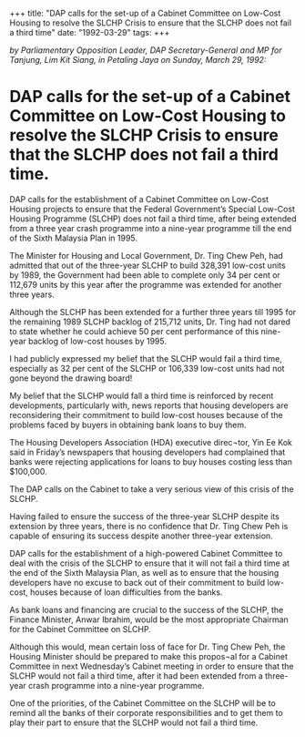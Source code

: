 +++ 
title: "DAP calls for the set-up of a Cabinet Committee on Low-Cost Housing to resolve the SLCHP Crisis to ensure that the SLCHP does not fail a third  time"
date: "1992-03-29"
tags:
+++

_by Parliamentary Opposition Leader, DAP Secretary-General and MP for Tanjung,  Lim Kit Siang, in Petaling Jaya on Sunday, March 29, 1992:_

# DAP calls for the set-up of a Cabinet Committee on Low-Cost Housing to resolve the SLCHP Crisis to ensure that the SLCHP does not fail a third  time.

DAP calls for the establishment of a Cabinet Committee on Low-Cost Housing projects to ensure that    the Federal Government’s Special Low-Cost Housing Programme (SLCHP) does not fail a third time, after being extended from a three year crash programme into a nine-year programme till the end of the Sixth Malaysia Plan in 1995.</u>

The Minister for Housing and Local Government, Dr. Ting Chew Peh, had admitted that out of the 
three-year SLCHP to build 328,391 low-cost units by 1989, the Government had been able to complete   only 34 per cent or 112,679 units by this year after the programme was extended for another three years.

Although the SLCHP has been extended for a further three years till 1995 for the remaining 1989 SLCHP backlog of 215,712 units, Dr. Ting had not dared to state whether he could achieve 50 per cent performance of this nine-year backlog of low-cost houses by 1995.

I had publicly expressed my belief that the SLCHP would fail a third time, especially as 32 per cent of 
the SLCHP or 106,339 low-cost units had not gone beyond  the drawing board!

My belief that the SLCHP would fall a third time is reinforced by recent developments, particularly with, news reports that housing developers are reconsidering their commitment to build low-cost houses because of the problems faced by buyers in obtaining bank loans to buy them.

The Housing Developers Association (HDA) executive direc¬tor, Yin Ee Kok said in Friday’s newspapers that housing developers had complained that banks were rejecting applications for loans to buy houses costing less than $100,000.

The DAP calls on the Cabinet to take a very serious view of this crisis of the SLCHP.

Having failed to ensure the success of the three-year SLCHP despite its extension by three years, there 
is no confidence that Dr. Ting Chew Peh is capable of ensuring its success despite another three-year extension.

DAP calls for the establishment of a high-powered Cabinet Committee to deal with the crisis of the SLCHP to ensure that it will not fail a third time at the end of the Sixth Malaysia Plan, as well as to ensure that the housing developers have no excuse to back out of their commitment to build low-cost, houses because of loan difficulties from the banks.

As bank loans and financing are crucial to the success of the SLCHP, the Finance Minister, Anwar Ibrahim, would be the most appropriate Chairman for the Cabinet Committee on SLCHP.

Although this would, mean certain loss of face for Dr. Ting Chew Peh, the Housing Minister should be prepared to make this propos¬al for a Cabinet Committee in next Wednesday’s Cabinet meeting in order    to ensure that the SLCHP would not fail a third time, after it had been extended from a three-year crash programme into a nine-year programme.

One of the priorities, of the Cabinet Committee on the SLCHP will be to remind all the banks of their corporate responsibilities and to get them to play their part to ensure that the SLCHP would not fail a  third  time.
 
